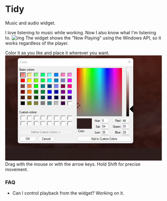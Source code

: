 # Tidy
Music and audio widget.


I love listening to music while working. Now I also know what I'm listening to.
![img](https://github.com/Feincraft/Tidy/blob/main/YSFFlmKE3K.gif?raw=true)
The widget shows the "Now Playing" using the Windows API, so it works regardless of the player.

Color it as you like and place it wherever you want.
![img](https://github.com/Feincraft/Tidy/blob/main/siPZQYA4gs.gif?raw=true)
Drag with the mouse or with the arrow keys. Hold Shift for precise movement.

### FAQ
* Can I control playback from the widget? Working on it.
